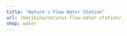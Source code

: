 ```yaml
---
title: "Nature's Flow Water Station"
url: /marikina/natures-flow-water-station/
shop: water
---
```

